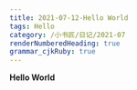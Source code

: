 ```yaml
---
title: 2021-07-12-Hello World
tags: Hello
category: /小书匠/日记/2021-07
renderNumberedHeading: true
grammar_cjkRuby: true
---
```


**Hello World**